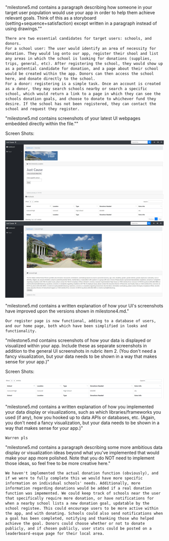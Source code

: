 

"milestone5.md contains a paragraph describing how someone in your target user population would use your app in order to help them achieve relevant goals. Think of this as a storyboard (setting+sequence+satisfaction) except written in a paragraph instead of using drawings.""

	There are two essential candidates for target users: schools, and donors. 
	For a school user: The user would identify an area of necessity for donation. They would log onto our app, register their shool and list any areas in which the school is looking for donations (supplies, trips, general, etc). After registering the school, they would show up as a potential candidate for donation, and a page about their school would be created within the app. Donors can then access the school here, and donate directly to the school.
	For a donor: registering is a simple task. Once an account is created as a donor, they may search schools nearby or search a specific school, which would return a link to a page in which they can see the schools donation goals, and choose to donate to whichever fund they desire. If the school has not been registered, they can contact the school and request they register.

"milestone5.md contains screenshots of your latest UI webpages embedded directly within the file.""

Screen Shots: 

![](index.JPG)
![](schoolPage.JPG)


"milestone5.md contains a written explanation of how your UI's screenshots have improved upon the versions shown in milestone4.md."

	Our register page is now functional, adding to a database of users, and our home page, both which have been simplified in looks and functionality. 

"milestone5.md contains screenshots of how your data is displayed or visualized within your app. Include these as separate screenshots in addition to the general UI screenshots in rubric item 2. (You don't need a fancy visualization, but your data needs to be shown in a way that makes sense for your app.)"

Screen Shots:

![](data.PNG)

"milestone5.md contains a written explanation of how you implemented your data display or visualizations, such as which libraries/frameworks you used (if any), how you hooked up to data APIs or databases, etc. (Again, you don't need a fancy visualization, but your data needs to be shown in a way that makes sense for your app.)"

	Warren pls

"milestone5.md contains a paragraph describing some more ambitious data display or visualization ideas beyond what you've implemented that would make your app more polished. Note that you do NOT need to implement those ideas, so feel free to be more creative here."

	We haven't implemented the actual donation function (obviously), and if we were to fully complete this we would have more specific information on individual schools' needs. Additionally, more information regarding donations would be added if a real donation function was impemented. We could keep track of schools near the user that specifically require more donation, or have notifications for when a nearby school lists a new donation goal, updatable by the school registee. This could encourage users to be more active within the app, and with donating. Schools could also send notifications when a goal has been completed, notifying and thanking those who helped achieve the goal. Donors could choose whether or not to donate publicly, and if chosen publicly, user stats could be posted on a leaderboard-esque page for their local area.